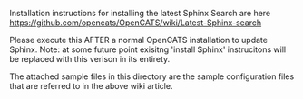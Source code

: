 Installation instructions for installing the latest Sphinx Search are here
https://github.com/opencats/OpenCATS/wiki/Latest-Sphinx-search

Please execute this AFTER a normal OpenCATS installation to update Sphinx. 
Note: at some future point exisitng 'install Sphinx' instrucitons will be replaced with this verison in its entirety.

The attached sample files in this directory are the sample configuration files that are referred to in the above wiki article.

